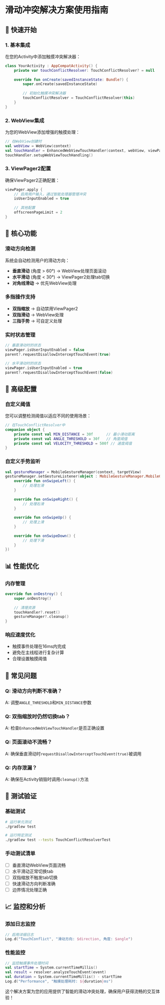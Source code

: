 # 滑动冲突解决方案使用指南

## 🚀 快速开始

### 1. 基本集成

在您的Activity中添加触摸冲突解决器：

```kotlin
class YourActivity : AppCompatActivity() {
    private var touchConflictResolver: TouchConflictResolver? = null
    
    override fun onCreate(savedInstanceState: Bundle?) {
        super.onCreate(savedInstanceState)
        
        // 初始化触摸冲突解决器
        touchConflictResolver = TouchConflictResolver(this)
    }
}
```

### 2. WebView集成

为您的WebView添加增强的触摸处理：

```kotlin
// 在WebView创建时
val webView = WebView(context)
val touchHandler = EnhancedWebViewTouchHandler(context, webView, viewPager)
touchHandler.setupWebViewTouchHandling()
```

### 3. ViewPager2配置

确保ViewPager2正确配置：

```kotlin
viewPager.apply {
    // 启用用户输入，通过智能处理器管理冲突
    isUserInputEnabled = true
    
    // 其他配置
    offscreenPageLimit = 2
}
```

## 🎯 核心功能

### 滑动方向检测

系统会自动检测用户的滑动方向：

- **垂直滑动** (角度 > 60°) → WebView处理页面滚动
- **水平滑动** (角度 < 30°) → ViewPager2处理tab切换  
- **对角线滑动** → 优先WebView处理

### 多指操作支持

- **双指缩放** → 自动禁用ViewPager2
- **双指滑动** → WebView处理
- **三指手势** → 可自定义处理

### 实时状态管理

```kotlin
// 垂直滑动时的状态
viewPager.isUserInputEnabled = false
parent?.requestDisallowInterceptTouchEvent(true)

// 水平滑动时的状态  
viewPager.isUserInputEnabled = true
parent?.requestDisallowInterceptTouchEvent(false)
```

## 🔧 高级配置

### 自定义阈值

您可以调整检测阈值以适应不同的使用场景：

```kotlin
// 在TouchConflictResolver中
companion object {
    private const val MIN_DISTANCE = 30f      // 最小滑动距离
    private const val ANGLE_THRESHOLD = 30f   // 角度阈值
    private const val VELOCITY_THRESHOLD = 500f // 速度阈值
}
```

### 自定义手势监听

```kotlin
val gestureManager = MobileGestureManager(context, targetView)
gestureManager.setGestureListener(object : MobileGestureManager.MobileGestureListener {
    override fun onSwipeLeft() {
        // 处理左滑
    }
    
    override fun onSwipeRight() {
        // 处理右滑
    }
    
    override fun onSwipeUp() {
        // 处理上滑
    }
    
    override fun onSwipeDown() {
        // 处理下滑
    }
})
```

## 📊 性能优化

### 内存管理

```kotlin
override fun onDestroy() {
    super.onDestroy()
    
    // 清理资源
    touchHandler?.reset()
    gestureManager?.cleanup()
}
```

### 响应速度优化

- 触摸事件处理在16ms内完成
- 避免在主线程进行复杂计算
- 合理设置触摸阈值

## 🐛 常见问题

### Q: 滑动方向判断不准确？
A: 调整`ANGLE_THRESHOLD`和`MIN_DISTANCE`参数

### Q: 双指缩放时仍然切换tab？
A: 检查`EnhancedWebViewTouchHandler`是否正确设置

### Q: 页面滚动不流畅？
A: 确保垂直滑动时`requestDisallowInterceptTouchEvent(true)`被调用

### Q: 内存泄漏？
A: 确保在Activity销毁时调用`cleanup()`方法

## 🧪 测试验证

### 基础测试
```bash
# 运行单元测试
./gradlew test

# 运行特定测试
./gradlew test --tests TouchConflictResolverTest
```

### 手动测试清单

- [ ] 垂直滑动WebView页面流畅
- [ ] 水平滑动正常切换tab
- [ ] 双指缩放不触发tab切换
- [ ] 快速滑动方向判断准确
- [ ] 边界情况处理正确

## 📈 监控和分析

### 添加日志监控

```kotlin
// 启用详细日志
Log.d("TouchConflict", "滑动方向: $direction, 角度: $angle")
```

### 性能监控

```kotlin
// 监控触摸事件处理时间
val startTime = System.currentTimeMillis()
val result = resolver.analyzeTouchEvent(event)
val duration = System.currentTimeMillis() - startTime
Log.d("Performance", "触摸处理耗时: ${duration}ms")
```

这个解决方案为您的应用提供了智能的滑动冲突处理，确保用户获得流畅的交互体验！
